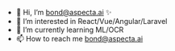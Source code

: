 - 👋 Hi, I’m bond@aspecta.ai ✨
- 👀 I’m interested in React/Vue/Angular/Laravel
- 🌱 I’m currently learning ML/OCR
- 📫 How to reach me bond@aspecta.ai
